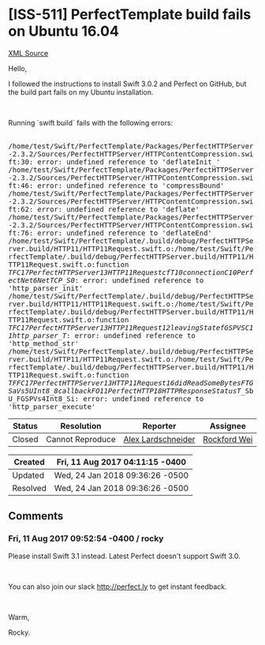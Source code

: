 # [ISS-511] PerfectTemplate build fails on Ubuntu 16.04

[XML Source](../xml/ISS-511.xml)
<p><p>Hello,</p>

<p>I followed the instructions to install Swift 3.0.2 and Perfect on GitHub, but the build part fails on my Ubuntu installation.</p>

<p> </p>

<p>Running `swift build` fails with the following errors:</p>

<p> <br/>
<tt>/home/test/Swift/PerfectTemplate/Packages/PerfectHTTPServer-2.3.2/Sources/PerfectHTTPServer/HTTPContentCompression.swift:30: error: undefined reference to 'deflateInit_' /home/test/Swift/PerfectTemplate/Packages/PerfectHTTPServer-2.3.2/Sources/PerfectHTTPServer/HTTPContentCompression.swift:46: error: undefined reference to 'compressBound' /home/test/Swift/PerfectTemplate/Packages/PerfectHTTPServer-2.3.2/Sources/PerfectHTTPServer/HTTPContentCompression.swift:62: error: undefined reference to 'deflate' /home/test/Swift/PerfectTemplate/Packages/PerfectHTTPServer-2.3.2/Sources/PerfectHTTPServer/HTTPContentCompression.swift:76: error: undefined reference to 'deflateEnd' /home/test/Swift/PerfectTemplate/.build/debug/PerfectHTTPServer.build/HTTP11/HTTP11Request.swift.o:/home/test/Swift/PerfectTemplate/.build/debug/PerfectHTTPServer.build/HTTP11/HTTP11Request.swift.o:function <em>TFC17PerfectHTTPServer13HTTP11RequestcfT10connectionC10PerfectNet6NetTCP_S0</em>: error: undefined reference to 'http_parser_init' /home/test/Swift/PerfectTemplate/.build/debug/PerfectHTTPServer.build/HTTP11/HTTP11Request.swift.o:/home/test/Swift/PerfectTemplate/.build/debug/PerfectHTTPServer.build/HTTP11/HTTP11Request.swift.o:function <em>TFC17PerfectHTTPServer13HTTP11Request12leavingStatefGSPVSC11http_parser_T</em>: error: undefined reference to 'http_method_str' /home/test/Swift/PerfectTemplate/.build/debug/PerfectHTTPServer.build/HTTP11/HTTP11Request.swift.o:/home/test/Swift/PerfectTemplate/.build/debug/PerfectHTTPServer.build/HTTP11/HTTP11Request.swift.o:function <em>TFFC17PerfectHTTPServer13HTTP11Request16didReadSomeBytesFTGSaVs5UInt8_8callbackFO11PerfectHTTP18HTTPResponseStatusT</em>_SbU_FGSPVs4Int8_Si: error: undefined reference to 'http_parser_execute'</tt></p></p>





Status|Resolution|Reporter|Assignee
------|----------|--------|--------
Closed|Cannot Reproduce|[Alex Lardschneider](AlexLardschneider)|[Rockford Wei]($rocky)





Created|Fri, 11 Aug 2017 04:11:15 -0400
-------|--------------
Updated|Wed, 24 Jan 2018 09:36:26 -0500
Resolved|Wed, 24 Jan 2018 09:36:26 -0500


## Comments




### Fri, 11 Aug 2017 09:52:54 -0400 / rocky 

<p><p>Please install Swift 3.1 instead. Latest Perfect doesn't support Swift 3.0.</p>

<p> </p>

<p>You can also join our slack <a href="http://perfect.ly/" class="external-link" rel="nofollow">http://perfect.ly</a> to get instant feedback.</p>

<p> </p>

<p>Warm,</p>

<p>Rocky.</p></p>


